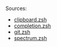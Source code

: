 Sources:
- [clipboard.zsh](https://github.com/ohmyzsh/ohmyzsh/blob/master/lib/clipboard.zsh)
- [completion.zsh](https://github.com/ohmyzsh/ohmyzsh/blob/master/lib/completion.zsh)
- [git.zsh](https://github.com/ohmyzsh/ohmyzsh/blob/master/lib/git.zsh)
- [spectrum.zsh](https://github.com/ohmyzsh/ohmyzsh/blob/master/lib/spectrum.zsh)
